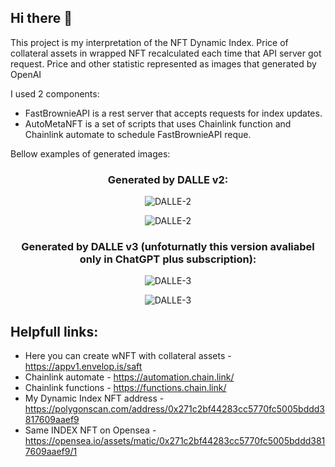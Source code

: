 ## Hi there 👋

This project is my interpretation of the NFT Dynamic Index.
Price of collateral assets in wrapped NFT recalculated each time that API server got request. Price and other statistic represented as images that generated by OpenAI

I used 2 components:

* FastBrownieAPI is a rest server that accepts requests for index updates.
* AutoMetaNFT is a set of scripts that uses Chainlink function and Chainlink automate to schedule FastBrownieAPI reque.

Bellow examples of generated images:  
<p align="center">
  <h3 align="center">Generated by DALLE v2:</h3>
</p>

<p align="center">
  <img src="https://salmon-bitter-gull-231.mypinata.cloud/ipfs/Qmdw1hSL6j2uJRM2sSw9B4FKcm2WsnyVgEAzAK3HMbEwmX" alt="DALLE-2">
</p>
<p align="center">
  <img src="https://salmon-bitter-gull-231.mypinata.cloud/ipfs/QmYM5ayifH1vietH8BXCbjWydsmVWJQbEewhWNHhPXw5qV" alt="DALLE-2">
</p>

<p align="center">
<h3 align="center">Generated by DALLE v3 (unfoturnatly this version avaliabel only in ChatGPT plus subscription):</h3>  
</p>
<p align="center">
  <img src="https://salmon-bitter-gull-231.mypinata.cloud/ipfs/Qmc91Uqj6LUSyrHMSLvFpVyZbwfkVVJp6y6MZ3QskW9x2C?filename=index-DALLe-3-1_resized.png" alt="DALLE-3">
</p>
<p align="center">
  <img src="https://salmon-bitter-gull-231.mypinata.cloud/ipfs/QmPd2Qm6bnmiNAgBWY29XzNTX11Dp4C9JRtrug7B5ipWCn" alt="DALLE-3">
</p>


## Helpfull links:

* Here you can create wNFT with collateral assets - https://appv1.envelop.is/saft
* Chainlink automate - https://automation.chain.link/
* Chainlink functions - https://functions.chain.link/
* My Dynamic Index NFT address - https://polygonscan.com/address/0x271c2bf44283cc5770fc5005bddd3817609aaef9
* Same INDEX NFT on Opensea - https://opensea.io/assets/matic/0x271c2bf44283cc5770fc5005bddd3817609aaef9/1